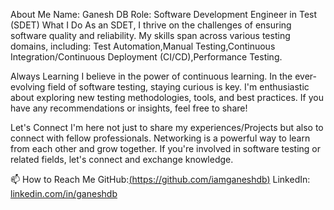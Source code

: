 About Me
Name: Ganesh DB
Role: Software Development Engineer in Test (SDET)
What I Do
As an SDET, I thrive on the challenges of ensuring software quality and reliability. My skills span across various testing domains, including:
Test Automation,Manual Testing,Continuous Integration/Continuous Deployment (CI/CD),Performance Testing.

 Always Learning
I believe in the power of continuous learning. In the ever-evolving field of software testing, staying curious is key. I'm enthusiastic about exploring new testing methodologies, tools, and best practices. If you have any recommendations or insights, feel free to share!

 Let's Connect
I'm here not just to share my experiences/Projects but also to connect with fellow professionals. Networking is a powerful way to learn from each other and grow together. If you're involved in software testing or related fields, let's connect and exchange knowledge.

📫 How to Reach Me
GitHub:[(https://github.com/iamganeshdb)](https://github.com/iamganeshdb)
LinkedIn:[ linkedin.com/in/ganeshdb](https://www.linkedin.com/in/ganeshdb/)
